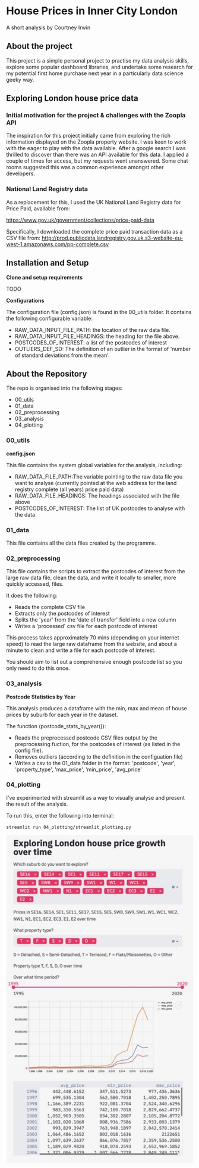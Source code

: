 # House Prices in Inner City London

A short analysis by Courtney Irwin

## About the project

This project is a simple personal 
project to practise my data analysis skills, explore some 
popular dashboard libraries, and undertake some research for my
potential first home purchase next year in a particularly 
data science geeky way.

## Exploring London house price data

### Initial motivation for the project & challenges with the Zoopla API

The inspiration for this project initially came from exploring the 
rich information displayed on the Zoopla property website.  I was 
keen to work with the eager to play with the data available.  After a 
google search I was thrilled to discover than there was an API available 
for this data.  I applied a couple of times for access, but my requests 
went unanswered.  Some chat rooms suggested this was a common experience
amongst other developers.   

### National Land Registry data

As a replacement for this, I used the UK National Land Registry data for Price 
Paid, available from:  

https://www.gov.uk/government/collections/price-paid-data

Specifically, I downloaded the complete price paid transaction data as a CSV file from:
http://prod.publicdata.landregistry.gov.uk.s3-website-eu-west-1.amazonaws.com/pp-complete.csv

## Installation and Setup

**Clone and setup requirements**

TODO

**Configurations**

The configuration file (config.json) is found in the 00_utils folder.
It contains the following configurable variable:
* RAW_DATA_INPUT_FILE_PATH: the location of the raw data file.  
* RAW_DATA_INPUT_FILE_HEADINGS: the heading for the file above.
* POSTCODES_OF_INTEREST: a list of the postcodes of interest
* OUTLIERS_DEF_SD: The definition of an outlier in the format of 'number of standard deviations from the mean'.


## About the Repository

The repo is organised into the following stages:
* 00_utils
* 01_data
* 02_preprocessing
* 03_analysis
* 04_plotting

### 00_utils

**config.json**

This file contains the system global variables for the analysis, 
including:
* RAW_DATA_FILE_PATH:The variable pointing to the raw data file you want 
to analyse (currently pointed at the web address for the land registry complete (all years)
price paid data)
* RAW_DATA_FILE_HEADINGS: The headings associated with the file above
* POSTCODES_OF_INTEREST: The list of UK postcodes to analyse with the data

### 01_data

This file contains all the data files created by the programme.

### 02_preprocessing

This file contains the scripts to extract the postcodes of interest from the 
large raw data file, clean the data, and write it locally to smaller, more quickly accessed, files.

It does the following:
* Reads the complete CSV file
* Extracts only the postcodes of interest
* Splits the 'year' from the 'date of transfer' field into a new column
* Writes a 'processed' csv file for each postcode of interest

This process takes approximately 70 mins (depending on your internet speed) to read the large raw 
dataframe from the website, and about a minute to clean and write a file for each postcode of interest. 

You should aim to list out a comprehensive enough postcode list so 
you only need to do this once.  

### 03_analysis

**Postcode Statistics by Year**

This analysis produces a dataframe with the min, max and mean of house prices by suburb 
for each year in the dataset. 

The function (postcode_stats_by_year()):
* Reads the preprocessed postcode CSV 
files output by the preprocessing fuction, for the postcodes of interest
(as listed in the config file).
* Removes outliers (according to the definition in the configuation file)
* Writes a csv to the 01_data folder in the format: 'postcode', 'year', 'property_type', 'max_price', 
'min_price', 'avg_price'


### 04_plotting

I've experimented with streamlit as a way to visually analyse and present 
the result of the analysis.

To run this, enter the following into terminal:
```
streamlit run 04_plotting/streamlit_plotting.py
```


<p align="center">
<img src="example_image.jpg" alt="A dashboard will display in a web browser" width="550" align:center/>
</p>



